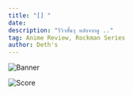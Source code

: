 ```yaml
---
title: "[] "
date: 
description: "รีวิวสั้นๆ หลังจากดู .."
tag: Anime Review, Rockman Series
author: Deth's
---
```

![Banner]()

![Score](https://img.shields.io/badge/Score-<score>%2F10-coral?style=for-the-badge)